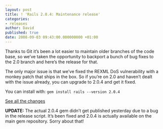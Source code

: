 ```yaml
---
layout: post
title: ! 'Rails 2.0.4: Maintenance release'
categories:
- releases
author: David
published: true
date: 2008-09-03 09:43:00.000000000 +01:00
---
```

<p>Thanks to Git it&#8217;s been a lot easier to maintain older branches of the code base, so we&#8217;ve taken the opportunity to backport a bunch of bug fixes to the 2.0 branch and here&#8217;s the release for that.</p>
<p>The only major issue is that we&#8217;ve fixed the <span class="caps">REXML</span> DoS vulnerability with a monkey patch that ships in the box. So if you&#8217;re on 2.0 and haven&#8217;t dealt with the issue already, you can upgrade to 2.0.4 and get it fixed.</p>
<p>You can install with: <code>gem install rails --version 2.0.4</code></p>
<p><a href="http://gist.github.com/8565">See all the changes</a></p>
<p><b><span class="caps">UPDATE</span>:</b> The actual 2.0.4 gem didn&#8217;t get published yesterday due to a bug in the release script. It&#8217;s been fixed and 2.0.4 is actually available on the main gem repository. Sorry about that!</p>
